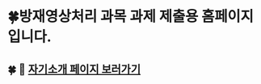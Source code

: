 
# 🍀방재영상처리 과목 과제 제출용 홈페이지 입니다.
## 🍀 🔗 [자기소개 페이지 보러가기](https://kim960915.github.io/My-Website/제출_index.html) 
